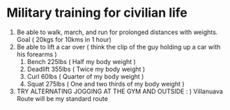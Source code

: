 
# Military training for civilian life

1. Be able to walk, march, and run for prolonged distances with weights. Goal ( 20kgs for 10kms in 1 hour)
2. Be able to lift a car over ( think the clip of the guy holding up a car with his forearms ) 
	1. Bench 225lbs ( Half my body weight )
	2. Deadlift 355lbs ( Twice my body weight )
	3. Curl 60lbs ( Quarter of my body weight )
	4. Squat 275lbs ( One and two thirds of my body weight  )
3. TRY ALTERNATING JOGGING AT THE GYM AND OUTSIDE : ) Villanuava Route will be my standard route